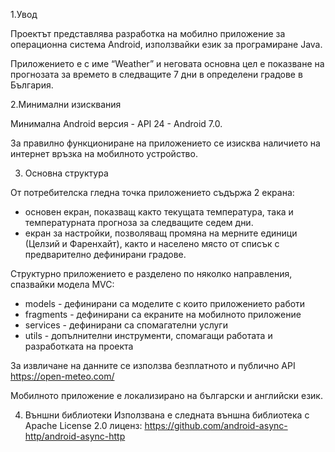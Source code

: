 1.Увод

Проектът представлява разработка на мобилно приложение за операционна система Android, използвайки език за програмиране Java.

Приложението е с име “Weather” и неговата основна цел е показване на прогнозата за времето в следващите 7 дни в определени градове в България.

2.Минимални изисквания

Минимална Android версия - API 24 - Android 7.0.

За правилно функциониране на приложението се изисква наличието на интернет връзка на мобилното устройство.

3. Основна структура

От потребителска гледна точка приложението съдържа 2 екрана:
- основен екран, показващ както текущата температура, така и температурната прогноза за следващите седем дни.
- екран за настройки, позволяващ промяна на мерните единици (Целзий и Фаренхайт), както и населено място от списък с предварително дефинирани градове.

Структурно приложението е разделено по няколко направления, спазвайки модела MVC:
- models - дефинирани са моделите с които приложението работи
- fragments - дефинирани са екраните на мобилното приложение
- services - дефинирани са спомагателни услуги
- utils - допълнителни инструменти, спомагащи работата и разработката на проекта

За извличане на данните се използва безплатното и публично API https://open-meteo.com/

Мобилното приложение е локализирано на български и английски език.

4. Външни библиотеки
Използвана е следната външна библиотека с Apache License 2.0 лиценз: https://github.com/android-async-http/android-async-http


